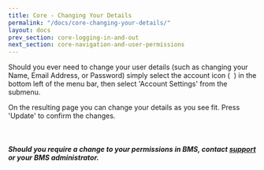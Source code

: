 ```yaml
---
title: Core - Changing Your Details
permalink: "/docs/core-changing-your-details/"
layout: docs
prev_section: core-logging-in-and-out
next_section: core-navigation-and-user-permissions
---
```


Should you ever need to change your user details (such as changing your Name, Email Address, or Password) simply select the account icon (&nbsp;<span class="fa fa-user">&nbsp;</span>) in the bottom left of the menu bar, then select 'Account Settings' from the submenu.

On the resulting page you can change your details as you see fit. Press 'Update' to confirm the changes.

<div class="note info">
  <span class="fa fa-quote-left fa-lg">&nbsp;</span>
  <h5>Should you require a change to your permissions in BMS, contact <a id="Intercom" class="askSupport noRedirect" href="mailto:c772676240e0bea1fa03f8bbf21edc26778efc65@incoming.intercom.io">support</a> or your BMS administrator.</h5>
</div>
